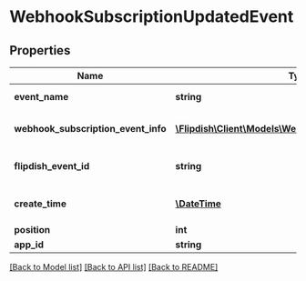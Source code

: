 # WebhookSubscriptionUpdatedEvent

## Properties
Name | Type | Description | Notes
------------ | ------------- | ------------- | -------------
**event_name** | **string** | The event name | [optional] 
**webhook_subscription_event_info** | [**\Flipdish\\Client\Models\WebhookSubscriptionEventInfo**](WebhookSubscriptionEventInfo.md) | Webhook subscription details | [optional] 
**flipdish_event_id** | **string** | The identitfier of the event | [optional] 
**create_time** | [**\DateTime**](\DateTime.md) | The time of creation of the event | [optional] 
**position** | **int** | Position | [optional] 
**app_id** | **string** | App id | [optional] 

[[Back to Model list]](../README.md#documentation-for-models) [[Back to API list]](../README.md#documentation-for-api-endpoints) [[Back to README]](../README.md)


